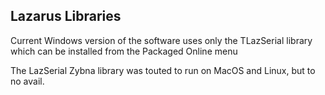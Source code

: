 ## Lazarus Libraries

Current Windows version of the software uses only the TLazSerial library 
which can be installed from the Packaged Online menu

The LazSerial Zybna library was touted to run on MacOS and Linux, but 
to no avail.
